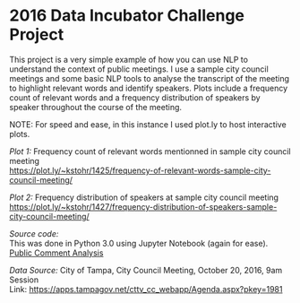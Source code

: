# 2016 Data Incubator Challenge Project

This project is a very simple example of how you can use NLP to understand the context of public meetings. I use a sample city council meetings and some basic NLP tools to analyse the transcript of the meeting to highlight relevant words and identify speakers. 
Plots include a frequency count of relevant words and a frequency distribution of speakers by speaker throughout the course of the meeting.  

NOTE: For speed and ease, in this instance I used plot.ly to host interactive plots. 

*Plot 1:* Frequency count of relevant words mentionned in sample city council meeting  
https://plot.ly/~kstohr/1425/frequency-of-relevant-words-sample-city-council-meeting/

*Plot 2:* Frequency distribution of speakers at sample city council meeting   
https://plot.ly/~kstohr/1427/frequency-distribution-of-speakers-sample-city-council-meeting/

*Source code:*  
This was done in Python 3.0 using Jupyter Notebook (again for ease).   
[Public Comment Analysis](https://github.com/kstohr/data_incubator_2016/blob/master/public_comment_analysis.ipynb "Public Comment Analysis")  

*Data Source:*
City of Tampa, City Council Meeting, October 20, 2016, 9am Session   
Link: https://apps.tampagov.net/cttv_cc_webapp/Agenda.aspx?pkey=1981
